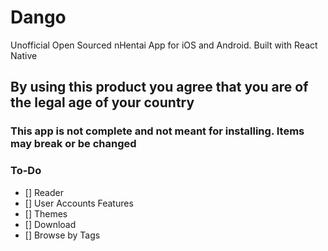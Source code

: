 # Dango

Unofficial Open Sourced nHentai App for iOS and Android. Built with React Native

## By using this product you agree that you are of the legal age of your country

### This app is not complete and not meant for installing. Items may break or be changed

### To-Do

- [] Reader
- [] User Accounts Features
- [] Themes
- [] Download
- [] Browse by Tags
